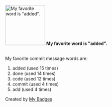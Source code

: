 <img src="https://my-badges.github.io/my-badges/favorite-word.png" alt="My favorite word is &quot;added&quot;." title="My favorite word is &quot;added&quot;." width="128">
<strong>My favorite word is &quot;added&quot;.</strong>
<br><br>

My favorite commit message words are:

1. added (used 15 times)
2. done (used 14 times)
3. code (used 12 times)
4. commit (used 4 times)
5. add (used 4 times)


Created by <a href="https://github.com/my-badges/my-badges">My Badges</a>